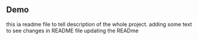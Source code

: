 ## Demo
this ia readme file to tell description of the whole project.
adding some text to see changes in README file
updating the READme

